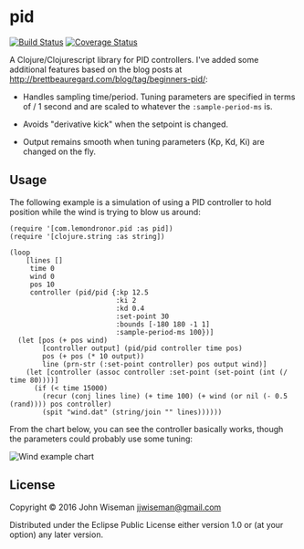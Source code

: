 # pid

[![Build Status](https://travis-ci.org/wiseman/clj-pid.png?branch=master)](https://travis-ci.org/wiseman/clj-pid) [![Coverage Status](https://coveralls.io/repos/github/wiseman/clj-pid/badge.svg?branch=master)](https://coveralls.io/github/wiseman/clj-pid?branch=master)

A Clojure/Clojurescript library for PID controllers. I've added some
additional features based on the blog posts at
http://brettbeauregard.com/blog/tag/beginners-pid/:

* Handles sampling time/period. Tuning parameters are specified in
  terms of / 1 second and are scaled to whatever the `:sample-period-ms` is.

* Avoids "derivative kick" when the setpoint is changed.

* Output remains smooth when tuning parameters (Kp, Kd, Ki) are
  changed on the fly.


## Usage

The following example is a simulation of using a PID controller to
hold position while the wind is trying to blow us around:

```
(require '[com.lemondronor.pid :as pid])
(require '[clojure.string :as string])

(loop
    [lines []
     time 0
     wind 0
     pos 10
     controller (pid/pid {:kp 12.5
                          :ki 2
                          :kd 0.4
                          :set-point 30
                          :bounds [-180 180 -1 1]
                          :sample-period-ms 100})]
  (let [pos (+ pos wind)
        [controller output] (pid/pid controller time pos)
        pos (+ pos (* 10 output))
        line (prn-str (:set-point controller) pos output wind)]
    (let [controller (assoc controller :set-point (set-point (int (/ time 80))))]
      (if (< time 15000)
        (recur (conj lines line) (+ time 100) (+ wind (or nil (- 0.5 (rand)))) pos controller)
        (spit "wind.dat" (string/join "" lines))))))
```

From the chart below, you can see the controller basically works,
though the parameters could probably use some tuning:

![Wind example chart](https://cdn.rawgit.com/wiseman/clj-pid/master/wind-example.svg?raw=true)

## License

Copyright © 2016 John Wiseman jjwiseman@gmail.com

Distributed under the Eclipse Public License either version 1.0 or (at
your option) any later version.
